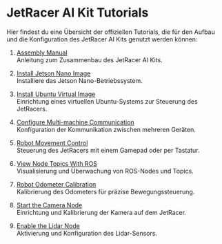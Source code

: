 # JetRacer AI Kit Tutorials

Hier findest du eine Übersicht der offiziellen Tutorials, die für den Aufbau und die Konfiguration des JetRacer AI Kits genutzt werden können:

1. [Assembly Manual](https://www.waveshare.com/wiki/JetRacer_ROS_AI_Kit_Tutorial_I:_Assembly_Manual)  
   Anleitung zum Zusammenbau des JetRacer AI Kits.

2. [Install Jetson Nano Image](https://www.waveshare.com/wiki/JetRacer_ROS_AI_Kit_Tutorial_II:_Install_Jetson_Nano_Image)  
   Installiere das Jetson Nano-Betriebssystem.

3. [Install Ubuntu Virtual Image](https://www.waveshare.com/wiki/JetRacer_ROS_AI_Kit_Tutorial_III:_Install_Ubuntu_Virtual_Image)  
   Einrichtung eines virtuellen Ubuntu-Systems zur Steuerung des JetRacers.

4. [Configure Multi-machine Communication](https://www.waveshare.com/wiki/JetRacer_ROS_AI_Kit_Tutorial_IV:_Configure_Multi-machine_Communication)  
   Konfiguration der Kommunikation zwischen mehreren Geräten.

5. [Robot Movement Control](https://www.waveshare.com/wiki/JetRacer_ROS_AI_Kit_Tutorial_V:_Robot_Movement_Control)  
   Steuerung des JetRacers mit einem Gamepad oder per Tastatur.

6. [View Node Topics With ROS](https://www.waveshare.com/wiki/JetRacer_ROS_AI_Kit_Tutorial_VI:_View_Node_Topics_With_ROS)  
   Visualisierung und Überwachung von ROS-Nodes und Topics.

7. [Robot Odometer Calibration](https://www.waveshare.com/wiki/JetRacer_ROS_AI_Kit_Tutorial_VII:_Robot_Odometer_Calibration)  
   Kalibrierung des Odometers für präzise Bewegungssteuerung.

8. [Start the Camera Node](https://www.waveshare.com/wiki/JetRacer_ROS_AI_Kit_Tutorial_VIII:_Start_the_Camera_Node)  
   Einrichtung und Kalibrierung der Kamera auf dem JetRacer.

9. [Enable the Lidar Node](https://www.waveshare.com/wiki/JetRacer_ROS_AI_Kit_Tutorial_%E2%85%A8:_Enable_the_Lidar_Node)  
   Aktivierung und Konfiguration des Lidar-Sensors.
